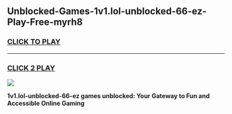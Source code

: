 
## Unblocked-Games-1v1.lol-unblocked-66-ez-Play-Free-myrh8
<h3>
<a href="https://premium76.site?title=1v1.lol-unblocked-66-ez&ref=18A1">CLICK TO PLAY</a></h3>
<hr>

<h3>
<a href="https://premium76.site?title=1v1.lol-unblocked-66-ez&ref=18A1">CLICK 2 PLAY</a>
  
</h3>

<a href="https://premium76.site?title=1v1.lol-unblocked-66-ez&ref=18A1"><img src="https://clearcache.store/games.png"></a>


**1v1.lol-unblocked-66-ez games unblocked: Your Gateway to Fun and Accessible Online Gaming**
